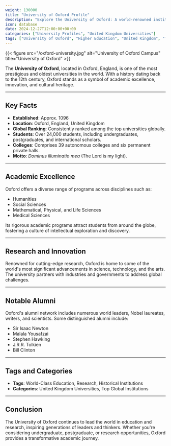 ```yaml
---
weight: 130000
title: "University of Oxford Profile"
description: "Explore the University of Oxford: A world-renowned institution known for its academic excellence, historic significance, and global impact."
icon: database
date: 2024-12-27T12:00:00+00:00
categories: ["University Profiles", "United Kingdom Universities"]
tags: ["University of Oxford", "Higher Education", "United Kingdom", "Top Universities"]
---
```


{{< figure src="/oxford-university.jpg" alt="University of Oxford Campus" title="University of Oxford" >}}

The **University of Oxford**, located in Oxford, England, is one of the most prestigious and oldest universities in the world. With a history dating back to the 12th century, Oxford stands as a symbol of academic excellence, innovation, and cultural heritage.

---

## Key Facts

- **Established**: Approx. 1096
- **Location**: Oxford, England, United Kingdom
- **Global Ranking**: Consistently ranked among the top universities globally.
- **Students**: Over 24,000 students, including undergraduates, postgraduates, and international scholars.
- **Colleges**: Comprises 39 autonomous colleges and six permanent private halls.
- **Motto**: *Dominus illuminatio mea* (The Lord is my light).

---

## Academic Excellence

Oxford offers a diverse range of programs across disciplines such as:

- Humanities  
- Social Sciences  
- Mathematical, Physical, and Life Sciences  
- Medical Sciences  

Its rigorous academic programs attract students from around the globe, fostering a culture of intellectual exploration and discovery.

---

## Research and Innovation

Renowned for cutting-edge research, Oxford is home to some of the world's most significant advancements in science, technology, and the arts. The university partners with industries and governments to address global challenges.

---

## Notable Alumni

Oxford's alumni network includes numerous world leaders, Nobel laureates, writers, and scientists. Some distinguished alumni include:

- Sir Isaac Newton  
- Malala Yousafzai  
- Stephen Hawking  
- J.R.R. Tolkien  
- Bill Clinton  

---

## Tags and Categories

- **Tags**: World-Class Education, Research, Historical Institutions  
- **Categories**: United Kingdom Universities, Top Global Institutions 

---

## Conclusion

The University of Oxford continues to lead the world in education and research, inspiring generations of leaders and thinkers. Whether you're considering undergraduate, postgraduate, or research opportunities, Oxford provides a transformative academic journey.
